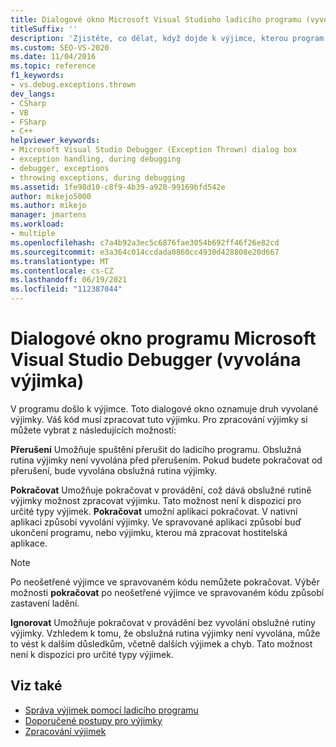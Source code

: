 ```yaml
---
title: Dialogové okno Microsoft Visual Studioho ladicího programu (vyvolána výjimka) | Microsoft Docs
titleSuffix: ''
description: 'Zjistěte, co dělat, když dojde k výjimce, kterou program potřebuje zpracovat. Můžete: 1) přerušit do ladicího programu; 2) pokračovat; nebo 3) ignorujte.'
ms.custom: SEO-VS-2020
ms.date: 11/04/2016
ms.topic: reference
f1_keywords:
- vs.debug.exceptions.thrown
dev_langs:
- CSharp
- VB
- FSharp
- C++
helpviewer_keywords:
- Microsoft Visual Studio Debugger (Exception Thrown) dialog box
- exception handling, during debugging
- debugger, exceptions
- throwing exceptions, during debugging
ms.assetid: 1fe98d10-c8f9-4b39-a920-99169bfd542e
author: mikejo5000
ms.author: mikejo
manager: jmartens
ms.workload:
- multiple
ms.openlocfilehash: c7a4b92a3ec5c6876fae3054b692ff46f26e82cd
ms.sourcegitcommit: e3a364c014ccdada0860cc4930d428808e20d667
ms.translationtype: MT
ms.contentlocale: cs-CZ
ms.lasthandoff: 06/19/2021
ms.locfileid: "112387044"
---
```

# <a name="microsoft-visual-studio-debugger-exception-thrown-dialog-box"></a>Dialogové okno programu Microsoft Visual Studio Debugger (vyvolána výjimka)
V programu došlo k výjimce. Toto dialogové okno oznamuje druh vyvolané výjimky. Váš kód musí zpracovat tuto výjimku. Pro zpracování výjimky si můžete vybrat z následujících možností:

 **Přerušení** Umožňuje spuštění přerušit do ladicího programu. Obslužná rutina výjimky není vyvolána před přerušením. Pokud budete pokračovat od přerušení, bude vyvolána obslužná rutina výjimky.

 **Pokračovat** Umožňuje pokračovat v provádění, což dává obslužné rutině výjimky možnost zpracovat výjimku. Tato možnost není k dispozici pro určité typy výjimek. **Pokračovat** umožní aplikaci pokračovat. V nativní aplikaci způsobí vyvolání výjimky. Ve spravované aplikaci způsobí buď ukončení programu, nebo výjimku, kterou má zpracovat hostitelská aplikace.

> [!NOTE]
> Po neošetřené výjimce ve spravovaném kódu nemůžete pokračovat. Výběr možnosti **pokračovat** po neošetřené výjimce ve spravovaném kódu způsobí zastavení ladění.

 **Ignorovat** Umožňuje pokračovat v provádění bez vyvolání obslužné rutiny výjimky. Vzhledem k tomu, že obslužná rutina výjimky není vyvolána, může to vést k dalším důsledkům, včetně dalších výjimek a chyb. Tato možnost není k dispozici pro určité typy výjimek.

## <a name="see-also"></a>Viz také
- [Správa výjimek pomocí ladicího programu](../debugger/managing-exceptions-with-the-debugger.md)
- [Doporučené postupy pro výjimky](/dotnet/standard/exceptions/best-practices-for-exceptions)
- [Zpracování výjimek](/cpp/extensions/exception-handling-cpp-component-extensions)